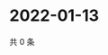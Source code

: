 # 2022-01-13

共 0 条

<!-- BEGIN WEIBO -->
<!-- 最后更新时间 Thu Jan 13 2022 18:16:52 GMT+0800 (China Standard Time) -->

<!-- END WEIBO -->
